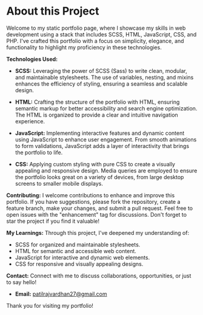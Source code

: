 <h1>About this Project</h1>

Welcome to my static portfolio page, where I showcase my skills in web development using a stack that includes SCSS, HTML, JavaScript, CSS, and PHP. I've crafted this portfolio with a focus on simplicity, elegance, and functionality to highlight my proficiency in these technologies.

**Technologies Used:**
- **SCSS:** Leveraging the power of SCSS (Sass) to write clean, modular, and maintainable stylesheets. The use of variables, nesting, and mixins enhances the efficiency of styling, ensuring a seamless and scalable design.

- **HTML:** Crafting the structure of the portfolio with HTML, ensuring semantic markup for better accessibility and search engine optimization. The HTML is organized to provide a clear and intuitive navigation experience.

- **JavaScript:** Implementing interactive features and dynamic content using JavaScript to enhance user engagement. From smooth animations to form validations, JavaScript adds a layer of interactivity that brings the portfolio to life.

- **CSS:** Applying custom styling with pure CSS to create a visually appealing and responsive design. Media queries are employed to ensure the portfolio looks great on a variety of devices, from large desktop screens to smaller mobile displays.

<!-- - **PHP:** Integrating PHP to handle server-side functionalities, such as form submissions or dynamic content loading. PHP brings a dynamic aspect to the portfolio, allowing for efficient management of data and resources. -->

**Contributing:**
I welcome contributions to enhance and improve this portfolio. If you have suggestions, please fork the repository, create a feature branch, make your changes, and submit a pull request. Feel free to open issues with the "enhancement" tag for discussions. Don't forget to star the project if you find it valuable!

**My Learnings:**
Through this project, I've deepened my understanding of:
- SCSS for organized and maintainable stylesheets.
- HTML for semantic and accessible web content.
- JavaScript for interactive and dynamic web elements.
- CSS for responsive and visually appealing designs.
<!-- - PHP for server-side functionality and data handling. -->

**Contact:**
Connect with me to discuss collaborations, opportunities, or just to say hello!

- **Email:** patilrajvardhan27@gmail.com

Thank you for visiting my portfolio!

